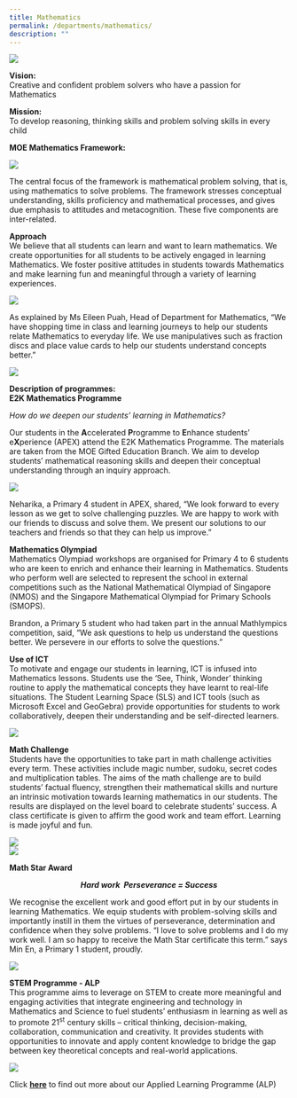 ```yaml
---
title: Mathematics
permalink: /departments/mathematics/
description: ""
---
```

<img src="/images/Banner-photo.jpg">
<p><strong>Vision:<br></strong>Creative and confident problem solvers who have a passion for Mathematics</p>
<p><strong>Mission:<br></strong>To develop reasoning, thinking skills and problem solving skills in every child</p>
<p><strong>MOE Mathematics Framework:</strong></p>
<img src="/images/Math-Framework.png">
<p>The central focus of the framework is mathematical problem solving, that is, using mathematics to solve problems. The framework stresses conceptual understanding, skills proficiency and mathematical processes, and gives due emphasis to attitudes and metacognition. These five components are inter-related.</p>
<p><strong>Approach<br></strong>We believe that all students can learn and want to learn mathematics. We create opportunities for all students to be actively engaged in learning Mathematics. We foster positive attitudes in students towards Mathematics and make learning fun and meaningful through a variety of learning experiences.</p>
<img src="/images/math1.png">
<p>As explained by Ms Eileen Puah, Head of Department for Mathematics, “We have shopping time in class and learning journeys to help our students relate Mathematics to everyday life. We use manipulatives such as fraction discs and place value cards to help our students understand concepts better.”</p>
<img src="/images/math2.png">
<p><strong>Description of programmes:<br></strong><strong>E2K Mathematics Programme</strong></p>
<p><em>How do we deepen our students’ learning in Mathematics?</em></p>
<p>Our students in the&nbsp;<strong>A</strong>ccelerated&nbsp;<strong>P</strong>rogramme to&nbsp;<strong>E</strong>nhance students’ e<strong>X</strong>perience (APEX) attend the E2K Mathematics Programme. The materials are taken from the MOE Gifted Education Branch. We aim to develop students’ mathematical reasoning skills and deepen their conceptual understanding through an inquiry approach.</p>
<img src="/images/Photo-3-2-2.jpg">
<p>Neharika, a Primary 4 student in APEX, shared, “We look forward to every lesson as we get to solve challenging puzzles. We are happy to work with our friends to discuss and solve them. We present our solutions to our teachers and friends so that they can help us improve.”</p>
<p><strong>Mathematics Olympiad<br></strong>Mathematics Olympiad workshops are organised for Primary 4 to 6 students who are keen to enrich and enhance their learning in Mathematics. Students who perform well are selected to represent the school in external competitions such as the National Mathematical Olympiad of Singapore (NMOS) and the Singapore Mathematical Olympiad for Primary Schools (SMOPS).</p>
<p>Brandon, a Primary 5 student who had taken part in the annual Mathlympics competition, said, “We ask questions to help us understand the questions better. We persevere in our efforts to solve the questions.”</p>
<p><strong>Use of ICT<br></strong>To motivate and engage our students in learning, ICT is infused into Mathematics lessons. Students use the ‘See, Think, Wonder’ thinking routine to apply the mathematical concepts they have learnt to real-life situations. The Student Learning Space (SLS) and ICT tools (such as Microsoft Excel and GeoGebra) provide opportunities for students to work collaboratively, deepen their understanding and be self-directed learners.</p>
<img src="/images/New-Photo-3.jpg">
<p><strong>Math Challenge<br></strong>Students have the opportunities to take part in math challenge activities every term. These activities include magic number, sudoku, secret codes and multiplication tables. The aims of the math challenge are to build students’ factual fluency, strengthen their mathematical skills and nurture an intrinsic motivation towards learning mathematics in our students. The results are displayed on the level board to celebrate students’ success. A class certificate is given to affirm the good work and team effort. Learning is made joyful and fun.</p>
<img src="/images/science10.png"><br>
<img src="/images/Photo6-1024x719.jpg">
<p><strong>Math Star Award</strong></p>
<p style="text-align: center;"><strong><em>Hard work&nbsp;</em><em>&nbsp;Perseverance = Success</em></strong></p>
<p>We recognise the excellent work and good effort put in by our students in learning Mathematics. We equip students with problem-solving skills and importantly instill in them the virtues of perseverance, determination and confidence when they solve problems. “I love to solve problems and I do my work well. I am so happy to receive the Math Star certificate this term.” says Min En, a Primary 1 student, proudly.</p>
<img src="/images/Photo-7-rotated.jpg">
<p><strong>STEM Programme - ALP<br></strong>This programme aims to leverage on STEM to create more meaningful and engaging activities that integrate engineering and technology in Mathematics and Science to fuel students’ enthusiasm in learning as well as to promote 21<sup>st</sup>&nbsp;century skills – critical thinking, decision-making, collaboration, communication and creativity. It provides students with opportunities to innovate and apply content knowledge to bridge the gap between key theoretical concepts and real-world applications.</p>
<img src="/images/science11.png">
<p>Click&nbsp;<a href="/our-distinctive-programmes/learning-for-life-programme/"><strong>here</strong></a>&nbsp;to find out more about our Applied Learning Programme (ALP)</p>